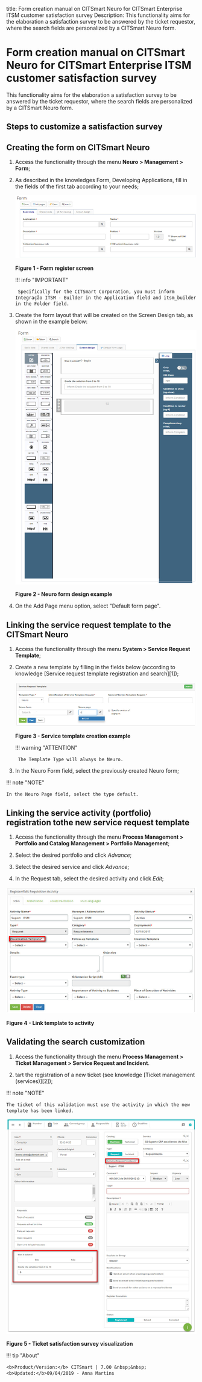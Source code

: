 title: Form creation manual on CITSmart Neuro for CITSmart Enterprise ITSM customer satisfaction survey
Description: This functionality aims for the elaboration a satisfaction survey to be answered by the ticket requestor, where the search fields are personalized by a CITSmart Neuro form. 
# Form creation manual on CITSmart Neuro for CITSmart Enterprise ITSM customer satisfaction survey

This functionality aims for the elaboration a satisfaction survey to be answered by the ticket requestor, where the search fields are personalized by a CITSmart Neuro form.

Steps to customize a satisfaction survey
------------------------------------------------------

Creating the form on CITSmart Neuro
------------------------------------------

1. Access the functionality through the menu **Neuro > Management > Form**;

2. As described in the knowledges Form, Developing Applications, fill in the fields of the first tab according to your needs;

    ![figure](images/form-neuro.img1.jpg)
    
    **Figure 1 - Form register screen**
    
    !!! info "IMPORTANT"
    
        Specifically for the CITSmart Corporation, you must inform Integração ITSM - Builder in the Application field and itsm_builder in the Folder field.
        
3. Create the form layout that will be created on the Screen Design tab, as shown in the example below:

    ![figure](images/form-neuro.img2.jpg)
    
    **Figure 2 - Neuro form design example**
    
4. On the Add Page menu option, select "Default form page".

Linking the service request template to the CITSmart Neuro
-------------------------------------------------------------------------------

1. Access the functionality through the menu **System > Service Request Template**;

2. Create a new template by filling in the fields below (according to knowledge [Service request template registration and search][1]);

    ![figure](images/form-neuro.img3.jpg)
    
    **Figure 3 - Service template creation example**
    
    !!! warning "ATTENTION"
    
        The Template Type will always be Neuro.
        
3. In the Neuro Form field, select the previously created Neuro form;

!!! note "NOTE"

    In the Neuro Page field, select the type default.
    
Linking the service activity (portfolio) registration tothe new service request template
----------------------------------------------------------------------------------------

1. Access the functionality through the menu **Process Management > Portfolio and Catalog Management > Portfolio Management**;

2. Select the desired portfolio and click *Advance*;

3. Select the desired service and click *Advance*;

4. In the Request tab, select the desired activity and click *Edit*;

![figure](images/form-neuro.img4.jpg)

**Figure 4 - Link template to activity**

Validating the search customization
-----------------------------------------

1. Access the functionality through the menu **Process Management > Ticket Management > Service Request and Incident**.

2. tart the registration of a new ticket (see knowledge [Ticket management (services)][2]);

!!! note "NOTE"

    The ticket of this validation must use the activity in which the new template has been linked.
    
![figure](images/form-neuro.img5.jpg)

**Figure 5 - Ticket satisfaction survey visualization**

!!! tip "About"

    <b>Product/Version:</b> CITSmart | 7.00 &nbsp;&nbsp;
    <b>Updated:</b>09/04/2019 - Anna Martins
